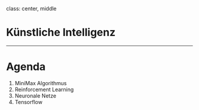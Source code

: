 class: center, middle

# Künstliche Intelligenz

---

# Agenda

1. MiniMax Algorithmus
2. Reinforcement Learning
3. Neuronale Netze
4. Tensorflow
